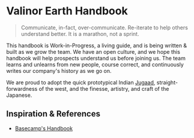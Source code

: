 # Valinor Earth Handbook

> Communicate, in-fact, over-communicate. Re-iterate to help others understand better. It is a marathon, not a sprint.

This handbook is Work-in-Progress, a living guide, and is being written & built as we grow the team. We have an open culture, and we hope this handbook will help prospects understand us before joining us. The team learns and unlearns from new people, course correct, and continuously writes our company's history as we go on.

We are proud to adopt the quick prototypical Indian [Jugaad](https://en.wikipedia.org/wiki/Jugaad), straight-forwardness of the west, and the finesse, artistry, and craft of the Japanese.

## Inspiration & References

- [Basecamp's Handbook](https://basecamp.com/handbook)

